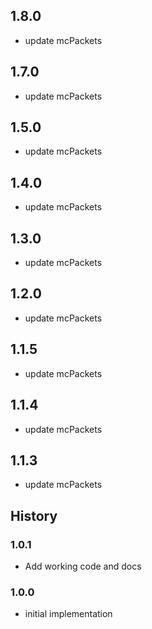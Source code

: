 ## 1.8.0
* update mcPackets

## 1.7.0
* update mcPackets

## 1.5.0
* update mcPackets

## 1.4.0
* update mcPackets

## 1.3.0
* update mcPackets

## 1.2.0
* update mcPackets

## 1.1.5
* update mcPackets

## 1.1.4
* update mcPackets

## 1.1.3
* update mcPackets

## History

### 1.0.1
* Add working code and docs
### 1.0.0

* initial implementation
